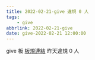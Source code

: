 ```yaml
---
title: 2022-02-21-give 違規 0 人
tags:
    - give
abbrlink: 2022-02-21-give
date: give-2022-02-21 12:00:00
---
```

give 板 [板規連結](https://www.ptt.cc/bbs/give/M.1612495900.A.C32.html)
昨天違規 0 人
